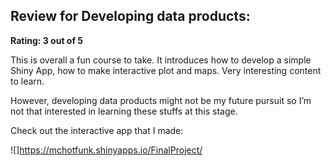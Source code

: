 ## Review for Developing data products:

**Rating: 3 out of 5**

This is overall a fun course to take. It introduces how to develop a simple Shiny App, how to make interactive plot and maps. Very interesting content to learn. 

However, developing data products might not be my future pursuit so I’m not that interested in learning these stuffs at this stage.

Check out the interactive app that I made: 

![]https://mchotfunk.shinyapps.io/FinalProject/


